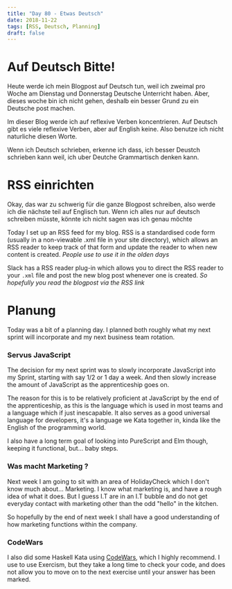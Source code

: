 ```yaml
---
title: "Day 80 - Etwas Deutsch"
date: 2018-11-22
tags: [RSS, Deutsch, Planning]
draft: false
---
```


# Auf Deutsch Bitte!

Heute werde ich mein Blogpost auf Deutsch tun, weil ich zweimal pro Woche am Dienstag und Donnerstag Deutsche Unterricht haben. Aber, dieses woche bin ich nicht gehen, deshalb ein besser Grund zu ein Deutsche post machen.

Im dieser Blog werde ich auf reflexive Verben koncentrieren. Auf Deutsch gibt es viele reflexive Verben, aber auf English keine. Also benutze ich nicht naturliche diesen Worte.

Wenn ich Deutsch schrieben, erkenne ich dass, ich besser Deustch schrieben kann weil, ich uber Deutche Grammartisch denken kann.

# RSS einrichten

Okay, das war zu schwerig für die ganze Blogpost schreiben, also werde ich die nächste teil auf Englisch tun. Wenn ich alles nur auf deutsch schreiben müsste, könnte ich nicht sagen was ich genau möchte

Today I set up an RSS feed for my blog. RSS is a standardised code form (usually in a non-viewable .xml file in your site directory), which allows an RSS reader to keep track of that form and update the reader to when new content is created.
*People use to use it in the olden days*

Slack has a RSS reader plug-in which allows you to direct the RSS reader to your `.xml` file and post the new blog post whenever one is created.
*So hopefully you read the blogpost via the RSS link*

# Planung

Today was a bit of a planning day. I planned both roughly what my next sprint will incorporate and my next business team rotation.

### Servus JavaScript

The decision for my next sprint was to slowly incorporate JavaScript into my Sprint, starting with say 1/2 or 1 day a week. And then slowly increase the amount of JavaScript as the apprenticeship goes on.

The reason for this is to be relatively proficient at JavaScript by the end of the apprenticeship, as this is the language which is used in most teams and a language which if just inescapable. It also serves as a good universal language for developers, it's a language we Kata together in, kinda like the English of the programming world.

I also have a long term goal of looking into PureScript and Elm though, keeping it functional, but... baby steps.

### Was macht Marketing ?

Next week I am going to sit with an area of HolidayCheck which I don't know much about... Marketing. I know what marketing is, and have a rough idea of what it does. But I guess I.T are in an I.T bubble and do not get everyday contact with marketing other than the odd "hello" in the kitchen.

So hopefully by the end of next week I shall have a good understanding of how marketing functions within the company.

### CodeWars

I also did some Haskell Kata using [CodeWars](https://www.codewars.com), which I highly recommend. I use to use Exercism, but they take a long time to check your code, and does not allow you to move on to the next exercise until your answer has been marked.
